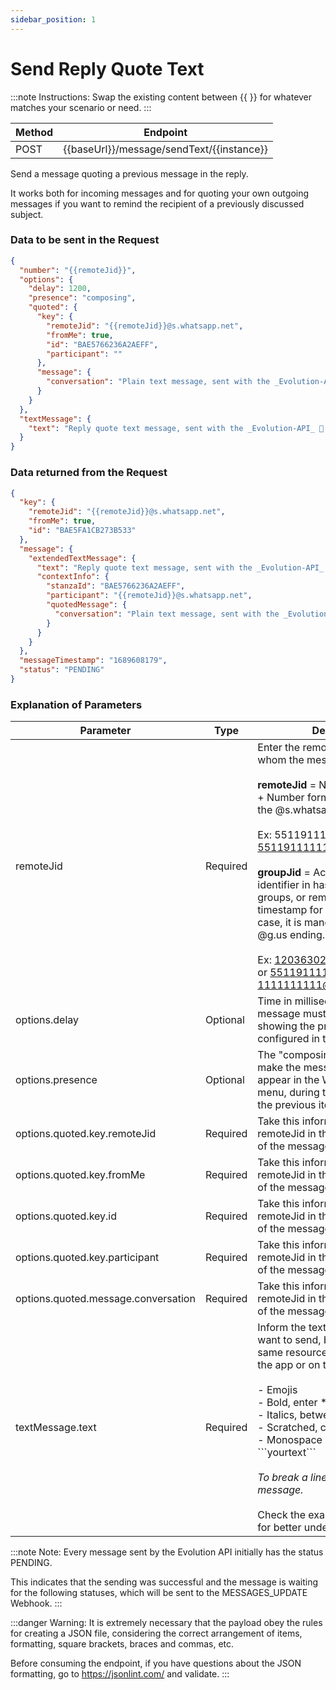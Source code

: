 ```yaml
---
sidebar_position: 1
---
```


# Send Reply Quote Text

:::note Instructions:
Swap the existing content between {{  }} for whatever matches your scenario or need.
:::

| Method | Endpoint                                  |
| ------ | ----------------------------------------- |
| POST   | {{baseUrl}}/message/sendText/{{instance}} |

Send a message quoting a previous message in the reply.

It works both for incoming messages and for quoting your own outgoing messages if you want to remind the recipient of a previously discussed subject.

### Data to be sent in the Request

```json title=Payload
{
  "number": "{{remoteJid}}",
  "options": {
    "delay": 1200,
    "presence": "composing",
    "quoted": {
      "key": {
        "remoteJid": "{{remoteJid}}@s.whatsapp.net",
        "fromMe": true,
        "id": "BAE5766236A2AEFF",
        "participant": ""
      },
      "message": {
        "conversation": "Plain text message, sent with the _Evolution-API_ 🚀.\n\nHere you can send texts in *bold*, _italic_, ~strikethrough~ and `monospaced`.\n\nYou can also use any available emoticon on WhatsApp, like these examples below:\n\n😉🤣🤩🤝👏👍🙏"
      }
    }
  },
  "textMessage": {
    "text": "Reply quote text message, sent with the _Evolution-API_ 🚀.\n\nHere you can send texts in *bold*, _italic_, ~strikethrough~ and `monospaced`.\n\nYou can also use any available emoticon on WhatsApp, like these examples below:\n\n😉🤣🤩🤝👏👍🙏"
  }
}
```

### Data returned from the Request

```json title=Result
{
  "key": {
    "remoteJid": "{{remoteJid}}@s.whatsapp.net",
    "fromMe": true,
    "id": "BAE5FA1CB273B533"
  },
  "message": {
    "extendedTextMessage": {
      "text": "Reply quote text message, sent with the _Evolution-API_ 🚀.\n\nHere you can send texts in *bold*, _italic_, ~strikethrough~ and `monospaced`.\n\nYou can also use any available emoticon on WhatsApp, like these examples below:\n\n😉🤣🤩🤝👏👍🙏",
      "contextInfo": {
        "stanzaId": "BAE5766236A2AEFF",
        "participant": "{{remoteJid}}@s.whatsapp.net",
        "quotedMessage": {
          "conversation": "Plain text message, sent with the _Evolution-API_ 🚀.\n\nHere you can send texts in *bold*, _italic_, ~strikethrough~ and `monospaced`.\n\nYou can also use any available emoticon on WhatsApp, like these examples below:\n\n😉🤣🤩🤝👏👍🙏"
        }
      }
    }
  },
  "messageTimestamp": "1689608179",
  "status": "PENDING"
}
```

### Explanation of Parameters

<!-- prettier-ignore -->
Parameter | Type | Description
-|-|-
remoteJid | Required | Enter the remoteJid or groupJid to whom the message will be sent. <br /><br /> **remoteJid** = Number in DDI + DDD + Number format, with or without the @s.whatsapp.net ending. <br /><br />Ex: 5511911111111 or 5511911111111@s.whatsapp.net <br /><br />**groupJid** = Accepts the group identifier in hash format for new groups, or remoteJid + "-" + timestamp for old groups. In this case, it is mandatory to inform the @g.us ending.<br /><br />Ex: 120363024158769234@g.us or 5511911111111-1111111111@g.us
options.delay | Optional | Time in milliseconds that the message must wait until it is sent, showing the presence information configured in the next item.
options.presence | Optional | The "composing" content will make the message "typing" appear in the WhatsApp™ top menu, during the time defined in the previous item.
options.quoted.key.remoteJid | Required | Take this information from the remoteJid in the key of the object of the message to be quoted.
options.quoted.key.fromMe | Required | Take this information from the remoteJid in the key of the object of the message to be quoted.
options.quoted.key.id | Required | Take this information from the remoteJid in the key of the object of the message to be quoted.
options.quoted.key.participant | Required | Take this information from the remoteJid in the key of the object of the message to be quoted.
options.quoted.message.conversation | Required | Take this information from the remoteJid in the key of the object of the message to be quoted.
textMessage.text | Required | Inform the text of the message you want to send, being able to use the same resources you would use in the app or on the web, which are:<br /><br /> - Emojis<br /> - Bold, enter \*yourtext\* <br /> - Italics, between \_yourtext\_ <br /> - Scratched, come in \~yourtext\~ <br /> - Monospace between \```yourtext\``` <br /><br /> _To break a line, enter "\n" in the message._ <br /><br /> Check the example in the payload for better understanding.

:::note Note:
Every message sent by the Evolution API initially has the status PENDING.

This indicates that the sending was successful and the message is waiting for the following statuses, which will be sent to the MESSAGES_UPDATE Webhook.
:::

:::danger Warning:
It is extremely necessary that the payload obey the rules for creating a JSON file, considering the correct arrangement of items, formatting, square brackets, braces and commas, etc.

Before consuming the endpoint, if you have questions about the JSON formatting, go to https://jsonlint.com/ and validate.
:::
